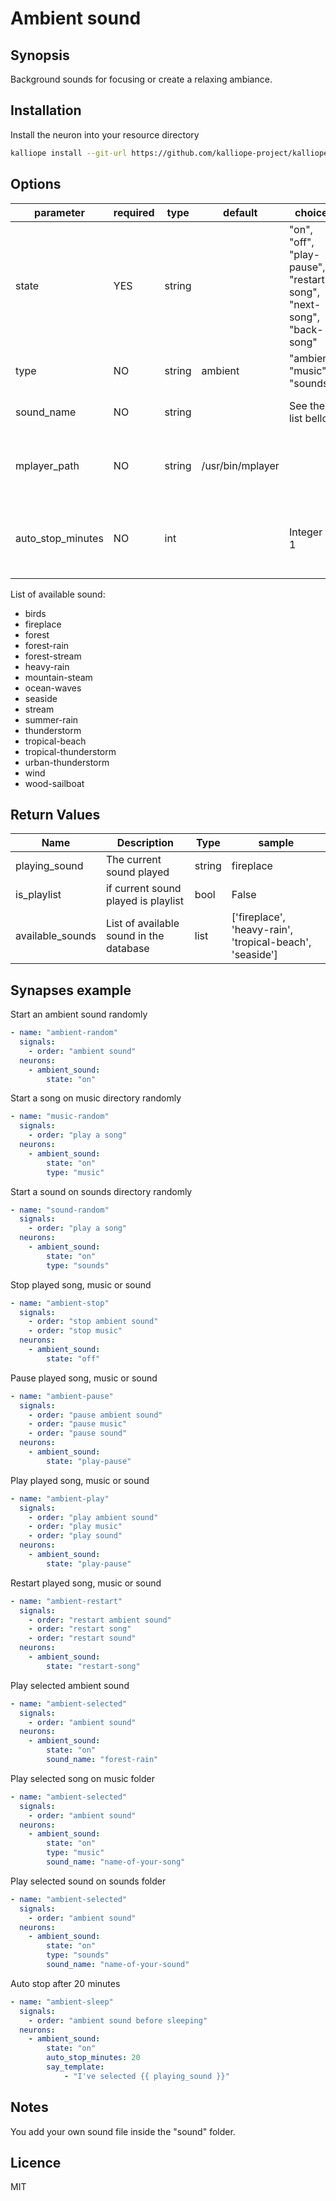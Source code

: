 # Ambient sound

## Synopsis

Background sounds for focusing or create a relaxing ambiance.

## Installation

Install the neuron into your resource directory
```bash
kalliope install --git-url https://github.com/kalliope-project/kalliope_neuron_ambient_sound.git
```

## Options

| parameter         | required | type   | default          | choices             | comment                                                                     |
|-------------------|----------|--------|------------------|---------------------|-----------------------------------------------------------------------------|
| state             | YES      | string |                  | "on", "off", "play-pause", "restart-song", "next-song", "back-song"         | Target state of the ambient sound. |
| type              | NO       | string | ambient          | "ambient", "music", "sounds"   | If not set, ambient directory selected 
| sound_name        | NO       | string |                  | See the list bellow | If not set, a sound will be selectedrandomly                                |
| mplayer_path      | NO       | string | /usr/bin/mplayer |                     | Path to mplayer binary. By default /usr/bin/mplayer on Debian family system |
| auto_stop_minutes | NO       | int    |                  | Integer > 1         | Number of minutes before Kalliope stop automatically the background sound   |

List of available sound:
- birds
- fireplace
- forest
- forest-rain
- forest-stream
- heavy-rain
- mountain-steam
- ocean-waves
- seaside
- stream
- summer-rain
- thunderstorm
- tropical-beach
- tropical-thunderstorm
- urban-thunderstorm
- wind
- wood-sailboat


## Return Values

| Name             | Description                             | Type   | sample                                                   |
|------------------|-----------------------------------------|--------|----------------------------------------------------------|
| playing_sound    | The current sound played                | string | fireplace                                                |
| is_playlist      | if current sound played is playlist     | bool   | False                                                
| available_sounds | List of available sound in the database | list   | ['fireplace', 'heavy-rain', 'tropical-beach', 'seaside'] |

## Synapses example

Start an ambient sound randomly
```yml
- name: "ambient-random"
  signals:
    - order: "ambient sound"
  neurons:
    - ambient_sound:
        state: "on"
```

Start a song on music directory randomly
```yml
- name: "music-random"
  signals:
    - order: "play a song"
  neurons:
    - ambient_sound:
        state: "on"
        type: "music"
```


Start a sound on sounds directory randomly
```yml
- name: "sound-random"
  signals:
    - order: "play a song"
  neurons:
    - ambient_sound:
        state: "on"
        type: "sounds"
```

Stop played song, music or sound
```yml
- name: "ambient-stop"
  signals:
    - order: "stop ambient sound"
    - order: "stop music"
  neurons:
    - ambient_sound:
        state: "off"
```

Pause played song, music or sound
```yml
- name: "ambient-pause"
  signals:
    - order: "pause ambient sound"
    - order: "pause music"
    - order: "pause sound"
  neurons:
    - ambient_sound:
        state: "play-pause"
```

Play played song, music or sound
```yml
- name: "ambient-play"
  signals:
    - order: "play ambient sound"
    - order: "play music"
    - order: "play sound"
  neurons:
    - ambient_sound:
        state: "play-pause"
```

Restart played song, music or sound
```yml
- name: "ambient-restart"
  signals:
    - order: "restart ambient sound"
    - order: "restart song"
    - order: "restart sound"
  neurons:
    - ambient_sound:
        state: "restart-song"
```

Play selected ambient sound
```yml
- name: "ambient-selected"
  signals:
    - order: "ambient sound"
  neurons:
    - ambient_sound:
        state: "on"
        sound_name: "forest-rain"
```

Play selected song on music folder
```yml
- name: "ambient-selected"
  signals:
    - order: "ambient sound"
  neurons:
    - ambient_sound:
        state: "on"
        type: "music"
        sound_name: "name-of-your-song"
```

Play selected sound on sounds folder
```yml
- name: "ambient-selected"
  signals:
    - order: "ambient sound"
  neurons:
    - ambient_sound:
        state: "on"
        type: "sounds"
        sound_name: "name-of-your-sound"
```

Auto stop after 20 minutes
```yml
- name: "ambient-sleep"
  signals:
    - order: "ambient sound before sleeping"
  neurons:
    - ambient_sound:
        state: "on"
        auto_stop_minutes: 20
        say_template:
            - "I've selected {{ playing_sound }}"
```

## Notes

You add your own sound file inside the "sound" folder.

## Licence

MIT
